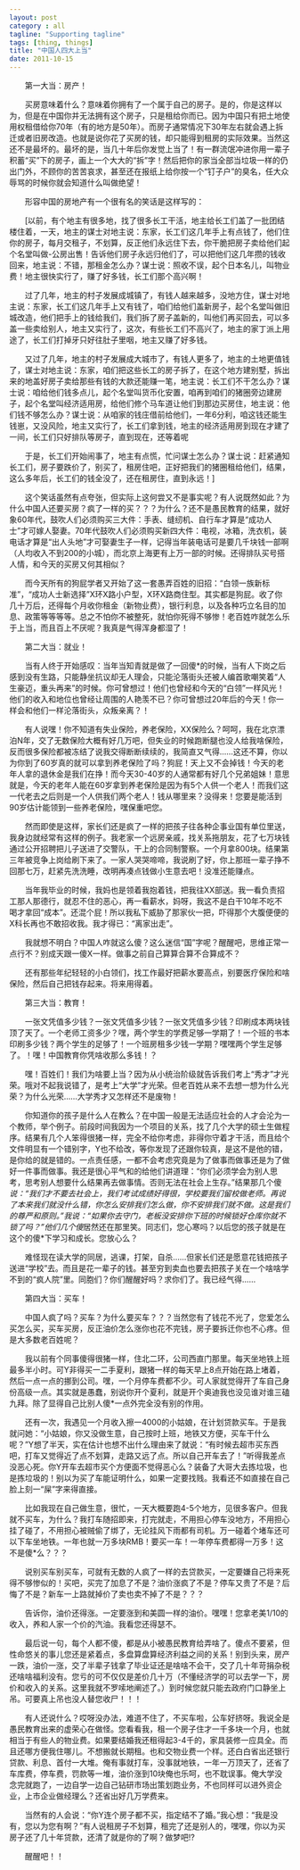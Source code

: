 ```yaml
---
layout: post
category : all
tagline: "Supporting tagline"
tags: [thing, things]
title: "中国人四大上当"
date: 2011-10-15
---
```

　　第一大当：房产！  

　　买房意味着什么？意味着你拥有了一个属于自己的房子。是的，你是这样以为，但是在中国你并无法拥有这个房子，只是租给你而已。因为中国只有把土地使用权租借给你70年（有的地方是50年）。而房子通常情况下30年左右就会遇上拆迁或者旧房改造。也就是说你花了买房的钱，却只能得到租房的实际效果。当然这还不是最坏的。最坏的是，当几十年后你发觉上当了！有一群流氓冲进你用一辈子积蓄“买”下的房子，画上一个大大的“拆”字！然后把你的家当全部当垃圾一样的仍出门外，不顾你的苦苦哀求，甚至还在报纸上给你按一个“钉子户”的臭名，任大众辱骂的时候你就会知道什么叫做绝望！  

　　形容中国的房地产有一个很有名的笑话是这样写的：  

　　[以前，有个地主有很多地，找了很多长工干活，地主给长工们盖了一批团结楼住着，一天，地主的谋士对地主说：东家，长工们这几年手上有点钱了，他们住你的房子，每月交租子，不划算，反正他们永远住下去，你干脆把房子卖给他们起个名堂叫做-公房出售！告诉他们房子永远归他们了，可以把他们这几年攒的钱收回来，地主说：不错，那租金怎么办？谋士说：照收不误，起个日本名儿，叫物业费！地主很快实行了，赚了好多钱，长工们那个高兴啊！  

　　过了几年，地主的村子发展成城镇了，有钱人越来越多，没地方住，谋士对地主说：东家，长工们这几年手上又有钱了，咱们给他们盖新房子，起个名堂叫做旧城改造，他们把手上的钱给我们，我们拆了房子盖新的，叫他们再买回去，可以多盖一些卖给别人，地主又实行了，这次，有些长工们不高兴了，地主的家丁派上用途了，长工们打掉牙只好往肚子里咽，地主又赚了好多钱。  

　　又过了几年，地主的村子发展成大城市了，有钱人更多了，地主的土地更值钱了，谋士对地主说：东家，咱们把这些长工的房子拆了，在这个地方建别墅，拆出来的地盖好房子卖给那些有钱的大款还能赚一笔，地主说：长工们不干怎么办？谋士说：咱给他们钱多点儿，起个名堂叫货币化安置，咱再到咱们的猪圈旁边建房子，起个名堂叫经济适用房，给他们修个马车道让他们到那边买房住，地主说：他们钱不够怎么办？谋士说：从咱家的钱庄借前给他们，一年6分利，咱这钱还能生钱崽，又没风险，地主又实行了，长工们拿到钱，地主的经济适用房到现在才建了一间，长工们只好排队等房子，直到现在，还等着呢  

　　于是，长工们开始闹事了，地主有点慌，忙问谋士怎么办？谋士说：赶紧通知长工们，房子要跌价了，别买了，租房住吧，正好把我们的猪圈租给他们，结果，这么多年后，长工们的钱全没了，还在租房住，直到永远！]  

　　这个笑话虽然有点夸张，但实际上这何尝又不是事实呢？有人说既然如此？为什么中国人还要买房？疯了一样的买？？？为什么？还不是愚民教育的结果，就好象60年代，鼓吹人们必须购买三大件：手表、缝纫机、自行车才算是“成功人士”才可嫁人娶妻。70年代鼓吹人们必须购买新四大件：电视，冰箱，洗衣机，装电话才算是“出人头地”才可娶妻生子一样，记得当年装电话可是要几千块钱一部啊（人均收入不到200的小城），而北京上海更有上万一部的时候。还得排队买号搭人情，和今天的买房又何其相似？  

　　而今天所有的狗屁学者又开始了这一套愚弄百姓的旧招：“白领一族新标准”，“成功人士新选择”X环X路小户型，X环X路商住型。其实都是狗屁。收了你几十万后，还得每个月收你租金（新物业费），银行利息，以及各种巧立名目的加息、政策等等等等。总之不怕你不被整死，就怕你死得不够惨！老百姓咋就怎么乐于上当，而且百上不厌呢？我真是气得浑身都湿了！  

　　第二大当：就业！  

　　当有人终于开始感叹：当年当知青就是做了一回傻*的时候，当有人下岗之后感到没有生路，只能静坐抗议却无人理会，只能沦落街头还被人编首歌嘲笑着“人生豪迈，重头再来”的时候。你可曾想过！他们也曾经和今天的“白领”一样风光！他们的收入和地位也曾经让周围的人艳羡不已？你可曾想过20年后的今天！你一样会和他们一样沦落街头，众叛亲离？！  

　　有人说嘿！你不知道有失业保险，养老保险，XX保险么？呵呵，我在北京漂泊N年，交了无数保险大概有好几万吧，但失业的时候跑断腿也没人给我啥保险，反而很多保险都被冻结了说我交得断断续续的，我简直又气得……这还不算，你以为你到了60岁真的就可以拿到养老保险了吗？狗屁！天上又不会掉钱！今天的老年人拿的退休金是我们在挣！而今天30-40岁的人通常都有好几个兄弟姐妹！意思就是，今天的老年人能在60岁拿到养老保险是因为有5个人供一个老人！而我们这一代老去之后则是一个人供我们两个老人！钱从哪里来？没得来！您要是能活到90岁估计能领到一些养老保险，嘿保重吧您。  

　　然而即使是这样，家长们还是疯了一样的把孩子往各种企事业国有单位里送，我身边就经常有这样的例子。我老家一个远房亲戚，找关系拖朋友，花了七万块钱通过公开招聘把儿子送进了交警队，干上的合同制警察。一个月拿800块。结果第三年被竞争上岗给刷下来了。一家人哭哭啼啼，我说刷了好，你上那班一辈子挣不回那七万，赶紧先洗洗睡，改明再凑点钱做小生意去吧！没准还能赚点。  

　　当年我毕业的时候，我妈也是领着我抱着钱，把我往XX部送。我一看负责招工那人那德行，就忍不住的恶心，再一看薪水，妈呀，我这不是白干10年不吃不喝才拿回“成本”。还混个屁！所以我私下威胁了那家伙一把，吓得那个大腹便便的X科长再也不敢招收我。我才得已：“离家出走”。  

　　我就想不明白？中国人咋就这么傻？这么迷信“国”字呢？醒醒吧，思维正常一点行不？别成天跟一傻X一样。做事之前自己算算合算不合算成不？  

　　还有那些年纪轻轻的小白领们，找工作最好把薪水要高点，别要医疗保险和啥保险，然后自己把钱存起来。将来用得着。  

　　第三大当：教育！  

　　一张文凭值多少钱？一张文凭值多少钱？一张文凭值多少钱？印刷成本两块钱顶了天了。一个老师工资多少？嘿，两个学生的学费足够一学期了！一个班的书本印刷多少钱？两个学生的足够了！一个班房租多少钱一学期？嘿嘿两个学生足够了。！嘿！中国教育你凭啥收那么多钱！？  

　　嘿！百姓们！我们为啥要上当？因为从小统治阶级就告诉我们考上“秀才”才光荣。哦对不起我说错了，是考上“大学”才光荣。但老百姓从来不去想一想为什么光荣？为什么光荣……大学秀才又怎样还不是废物！  

　　你知道你的孩子是什么人在教么？在中国一般是无法适应社会的人才会沦为一个教师，举个例子。前段时间我因为一个项目的关系，找了几个大学的硕士生做程序。结果有几个人笨得很猪一样，完全不给你考虑，非得你守着才干活，而且给个文件明显有一个错别字，Y也不给改，等你发现了还跟你较真，是这不是他的错，是你给的就是错的。一点责任感，一都不会考虑究竟是为了做事而做事还是为了做好一件事而做事。我还是很心平气和的给他们讲道理：“你们必须学会为别人思考，思考别人想要什么结果再去做事情。否则无法在社会上生存。”结果那几个傻*说：“我们才不要去社会上，我们考试成绩好得很，学校要我们留校做老师。再说了本来我们就没什么错，你怎么安排我们怎么做，你不安排我们就不做。这是我们的尊严和原则。”我说：“如果你去守门，老板没安排你下班的时候锁好仓库你就不锁了吗？”他们几个傻*居然还在那里笑。同志们，您心寒吗？以后您的孩子就是在这个的傻*下学习和成长。您放心么？  

　　难怪现在读大学的同居，逃课，打架，自杀……但家长们还是愿意花钱把孩子送进“学校”去。而且是花一辈子的钱。甚至穷到卖血也要去把孩子关在一个啥啥学不到的“疯人院”里。同胞们？你们醒醒好吗？求你们了。我已经气得……  

　　第四大当：买车！  

　　中国人疯了吗？买车？为什么要买车？？？当然您有了钱花不光了，您爱怎么买怎么买，买车买房，反正油价怎么涨你也花不完钱，房子要拆迁你也不心疼。但是大多数老百姓呢？  

　　我以前有个同事傻得很猪一样，住北二环，公司西直门那里。每天坐地铁上班最多半小时。可Y非得买一二手夏利，跟猪一样的每天早上8点开始在路上堵着，然后一点一点的挪到公司。嘿，一个月停车费都不少。可人家就觉得开了车自己身份高级一点。其实就是愚蠢，别说你开个夏利，就是开个奥迪我也没见谁对谁三磕九拜。除了显得自己比别人傻*一点外完全没有别的作用。  

　　还有一次，我遇见一个月收入擦一4000的小姑娘，在计划贷款买车。于是我就问她：“小姑娘，你又没做生意，自己按时上班，地铁又方便，买车干什么呢？”Y想了半天，实在估计也想不出什么理由来了就说：“有时候去超市买东西吧，打车又觉得近了点不划算，走路又远了点。所以自己开车去了！”听得我差点没恶心死。你Y开车去超市买个方便面不觉得恶心么？装备了大哥大去拣垃圾，也是拣垃圾的！别以为买了车能证明什么，如果一定要找贱。我看还不如直接在自己脸上刻一“屎”字来得直接。  

　　比如我现在自己做生意，很忙，一天大概要跑4-5个地方，见很多客户。但我就不买车，为什么？我打车随招即来，打完就走，不用担心停车没地方，不用担心挂了碰了，不用担心被贼偷了绑了，无论挂风下雨都有司机。万一碰着个堵车还可以下车坐地铁。一年也就一万多块RMB！要买一车！一年停车费都得一万多！这不是傻*么？？？  

　　说别买车别买车，可就有无数的人疯了一样的去贷款买，一定要嫌自己将来死得不够惨似的！买吧，买完了加息了不是？油价涨疯了不是？停车又贵了不是？后悔了不是？新车一上路就掉价了卖也卖不掉了不是？？？  

　　告诉你，油价还得涨。一定要涨到和美圆一样的油价。嘿嘿！您拿老美1/10的收入，养和人家一个价的汽油。我看您还得瑟不。  

　　最后说一句，每个人都不傻，都是从小被愚民教育给弄啥了。傻点不要紧，但性命悠关的事儿您还是紧着点，多盘算盘算经济利益之间的关系！别到头来，房产一跌，油价一涨，交了半辈子钱拿了毕业证还是啥啥不会干，交了几十年苛捐杂税还啥啥福利没有。您亏的可不仅仅是差价几十万（不懂经济学的可以去学一下，房价和收入的关系。这里我就不罗嗦地阐述了。）到时候您就只能去政府门口静坐上吊。可要真上吊也没人替您收尸！！！  

　　有人还说什么？哎呀没办法，难道不住了，不买车啦，公车好挤呀。我说全是愚民教育出来的虚荣心在做怪。您看看我，租一个房子住才一千多块一个月，也就相当于有些人的物业费。如果要结婚我还租得起3-4千的，家具装修一应具全。而且还哪方便我住哪儿。不想搬就长期租。也和交物业费一个样。还白白省出还银行贷款、利息、首付一大堆。俺有事就打车，没事就地铁，一年一万顶天了，还省了车库费，停车费，罚款等一堆，油价涨到10块俺也乐呵，也不耽误事。俺大学没念完就跑了，一边自学一边自己钻研市场出策划跑业务，不也同样可以进外资企业，上市企业做经理么？还省出好几万学费来。  

　　当然有的人会说：“你Y连个房子都不买，指定结不了婚。”我心想：“我是没有，您以为您有啊？”有人说租房子不划算，租完了还是别人的，嘿嘿，你以为买房子还了几十年贷款，还清了就是你的了啊？做梦吧!?  

　　醒醒吧！！  